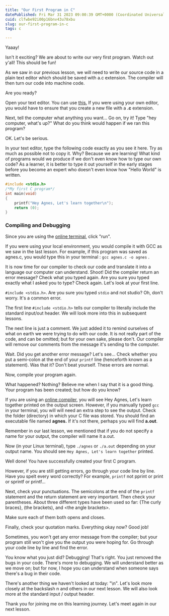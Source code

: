 ```yaml
---
title: "Our First Program in C"
datePublished: Fri Mar 31 2023 09:00:39 GMT+0000 (Coordinated Universal Time)
cuid: clfwbe92i00p16bnv43u78xbu
slug: our-first-program-in-c
tags: c

---
```


Yaaay!

Isn't it exciting? We are about to write our very first program. Watch out y'all! This should be fun!

As we saw in our previous lesson, we will need to write our source code in a plain text editor which should be saved with a.c extension. The compiler will then turn our code into machine code.

Are you ready?

Open your text editor. You can use [this.](https://www.replit.com) If you were using your own editor, you would have to ensure that you create a new file with a **.c** extension.

Next, tell the computer what anything you want… Go on, try it! Type "hey computer, what's up?" What do you think would happen if we ran this program?

OK. Let's be serious.

In your text editor, type the following code exactly as you see it here. Try as much as possible not to copy it. Why? Because we are learning! What kind of programs would we produce if we don't even know how to type our own code? As a learner, it is better to type it out yourself in the early stages before you become an expert who doesn't even know how "Hello World" is written.

```c
#include <stdio.h>
/*My first C program*/
int main(void)
{
    printf("Hey Agnes, Let's learn together\n");
    return (0);
}
```

### Compiling and Debugging

Since you are using the [online terminal](https://www.replit.com), click "run".

If you were using your local environment, you would compile it with GCC as we saw in the last lesson. For example, if this program was saved as agnes.c, you would type this in your terminal : `gcc agnes.c -o agnes` .

It is now time for our compiler to check our code and translate it into a language our computer can understand. Shoot! Did the compiler return an error message? Check what you typed again. Are you sure you typed exactly what I asked you to type? Check again. Let's look at your first line.

`#include <stdio.h>`. Are you sure you typed `stdio` and not studio? Oh, don't worry. It's a common error.

The first line `#include <stdio.h>` tells our compiler to literally include the standard input/out header. We will look more into this in subsequent lessons.

The next line is just a comment. We just added it to remind ourselves of what on earth we were trying to do with our code. It is not really part of the code, and can be omitted; but for your own sake, please don't. Our compiler will remove our comments from the message it's sending to the computer.

Wait. Did you get another error message? Let's see… Check whether you put a semi-colon at the end of your `printf` line (henceforth known as a statement). Was that it? Don't beat yourself. These errors are normal.

Now, compile your program again.

What happened? Nothing? Believe me when I say that it is a good thing. Your program has been created; but how do you know?

If you are using an [online compiler](https://replit.com), you will see Hey Agnes, Let's learn together printed on the output screen. However, if you manually typed `gcc` in your terminal, you will will need an extra step to see the output. Check the folder (directory) in which your C file was stored. You should find an executable file named **agnes.** If it's not there, perhaps you will find **a.out**.

Remember in our last lesson, we mentioned that if you do not specify a name for your output, the compiler will name it a.out.

Now (in your Linux terminal), type `./agnes` or `./a.out` depending on your output name. You should see `Hey Agnes, Let's learn together` printed.

Well done! You have successfully created your first C program.

However, if you are still getting errors, go through your code line by line. Have you spelt every word correctly? For example, `printf` not pprint or print or sprintf or printf…

Next, check your punctuations. The semicolons at the end of the `printf` statement and the return statement are very important. Then check your parentheses. About three different types have been used so far: {The curly braces}, (the brackets), and &lt;the angle brackets&gt;.

Make sure each of them both opens and closes.

Finally, check your quotation marks. Everything okay now? Good job!

Sometimes, you won't get any error message from the compiler; but your program still won't give you the output you were hoping for. Go through your code line by line and find the error.

You know what you just did? Debugging! That's right. You just removed the bugs in your code. There's more to debugging. We will understand better as we move on; but for now, I hope you can understand when someone says there's a bug in their code.

There's another thing we haven't looked at today: "\\n". Let's look more closely at the backslash n and others in our next lesson. We will also look more at the standard input / output header.

Thank you for joining me on this learning journey. Let's meet again in our next lesson.